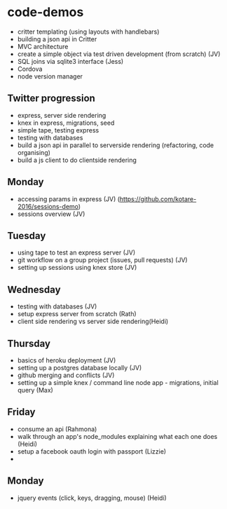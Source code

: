 # code-demos

- critter templating (using layouts with handlebars)
- building a json api in Critter
- MVC architecture
- create a simple object via test driven development (from scratch) (JV)
- SQL joins via sqlite3 interface (Jess)
- Cordova
- node version manager

## Twitter progression
- express, server side rendering
- knex in express, migrations, seed
- simple tape, testing express
- testing with databases
- build a json api in parallel to serverside rendering (refactoring, code organising)
- build a js client to do clientside rendering

## Monday
- accessing params in express (JV) (https://github.com/kotare-2016/sessions-demo)
- sessions overview (JV)

## Tuesday
- using tape to test an express server (JV)
- git workflow on a group project (issues, pull requests) (JV)
- setting up sessions using knex store (JV)

## Wednesday
- testing with databases (JV)
- setup express server from scratch (Rath)
- client side rendering vs server side rendering(Heidi)

## Thursday
- basics of heroku deployment (JV)
- setting up a postgres database locally (JV)
- github merging and conflicts (JV)
- setting up a simple knex / command line node app - migrations, initial query (Max)
 
## Friday
- consume an api (Rahmona)
- walk through an app's node_modules explaining what each one does (Heidi)
- setup a facebook oauth login with passport (Lizzie)
- 

## Monday
- jquery events (click, keys, dragging, mouse) (Heidi)
